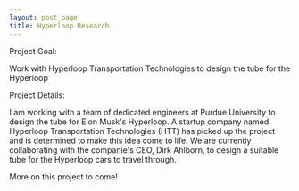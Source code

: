 ```yaml
---
layout: post_page
title: Hyperloop Research
---
```


Project Goal:

Work with Hyperloop Transportation Technologies to design the tube for the Hyperloop

Project Details:

I am working with a team of dedicated engineers at Purdue University to design the tube for Elon Musk's Hyperloop. A startup company named Hyperloop Transportation Technologies (HTT) has picked up the project and is determined to make this idea come to life. We are currently collaborating with the companie's CEO, Dirk Ahlborn, to design a suitable tube for the Hyperloop cars to travel through. 

More on this project to come!